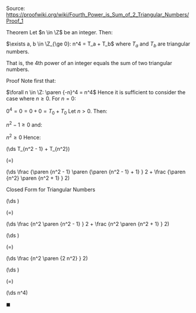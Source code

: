# 

Source: https://proofwiki.org/wiki/Fourth_Power_is_Sum_of_2_Triangular_Numbers/Proof_1

Theorem
Let $n \in \Z$ be an integer.
Then:

$\exists a, b \in \Z_{\ge 0}: n^4 = T_a + T_b$
where $T_a$ and $T_b$ are triangular numbers.

That is, the $4$th power of an integer equals the sum of two triangular numbers.


Proof
Note first that:

$\forall n \in \Z: \paren {-n}^4 = n^4$
Hence it is sufficient to consider the case where $n \ge 0$.
For $n = 0$:

$0^4 = 0 = 0 + 0 = T_0 + T_0$
Let $n > 0$.
Then:

$n^2 - 1 \ge 0$
and:

$n^2 \ge 0$
Hence:














\(\ds T_{n^2 - 1} + T_{n^2}\)

\(=\)







\(\ds \frac {\paren {n^2 - 1} \paren {\paren {n^2 - 1} + 1} } 2 + \frac {\paren {n^2} \paren {n^2 + 1} } 2\)





Closed Form for Triangular Numbers














\(\ds \)

\(=\)







\(\ds \frac {n^2 \paren {n^2 - 1} } 2 + \frac {n^2 \paren {n^2 + 1} } 2\)




















\(\ds \)

\(=\)







\(\ds \frac {n^2 \paren {2 n^2} } 2\)




















\(\ds \)

\(=\)







\(\ds n^4\)









$\blacksquare$





